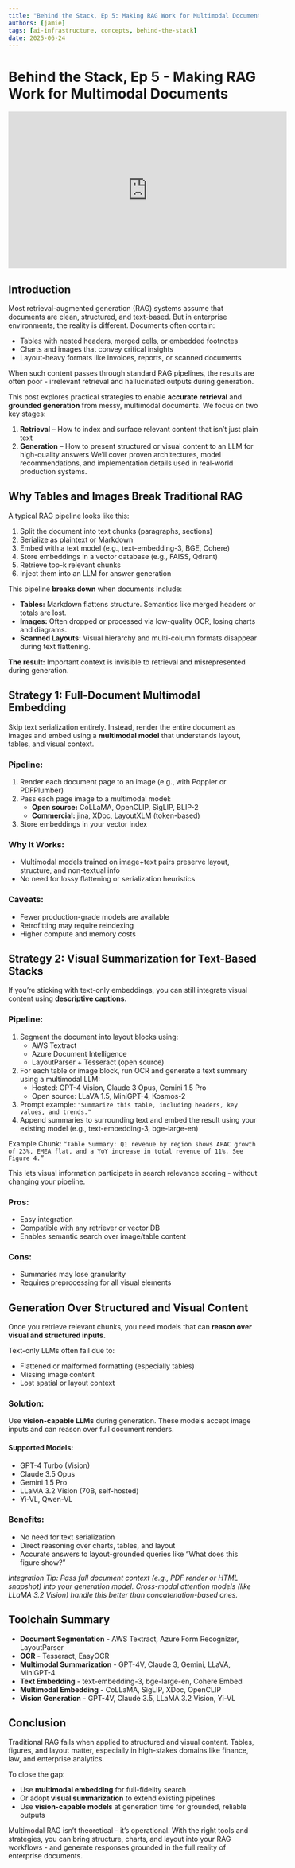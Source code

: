 ```yaml
---
title: "Behind the Stack, Ep 5: Making RAG Work for Multimodal Documents"
authors: [jamie]
tags: [ai-infrastructure, concepts, behind-the-stack]
date: 2025-06-24
---
```


# Behind the Stack, Ep 5 - Making RAG Work for Multimodal Documents

<iframe width="560" height="315" src="https://www.youtube.com/embed/9PYVM7JrKD8?si=QUjnjN9JJIyqAGEt" title="YouTube video player" frameborder="0" allow="accelerometer; autoplay; clipboard-write; encrypted-media; gyroscope; picture-in-picture; web-share" referrerpolicy="strict-origin-when-cross-origin" allowfullscreen></iframe>

## Introduction

Most retrieval-augmented generation (RAG) systems assume that documents are clean, structured, and text-based. But in enterprise environments, the reality is different. Documents often contain:
- Tables with nested headers, merged cells, or embedded footnotes
- Charts and images that convey critical insights
- Layout-heavy formats like invoices, reports, or scanned documents

When such content passes through standard RAG pipelines, the results are often poor - irrelevant retrieval and hallucinated outputs during generation.

This post explores practical strategies to enable **accurate retrieval** and **grounded generation** from messy, multimodal documents. We focus on two key stages:
1. **Retrieval** – How to index and surface relevant content that isn’t just plain text
2. **Generation** – How to present structured or visual content to an LLM for high-quality answers
We’ll cover proven architectures, model recommendations, and implementation details used in real-world production systems.

## Why Tables and Images Break Traditional RAG
A typical RAG pipeline looks like this:
1. Split the document into text chunks (paragraphs, sections)
2. Serialize as plaintext or Markdown
3. Embed with a text model (e.g., text-embedding-3, BGE, Cohere)
4. Store embeddings in a vector database (e.g., FAISS, Qdrant)
5. Retrieve top-k relevant chunks
6. Inject them into an LLM for answer generation

This pipeline **breaks down** when documents include:
- **Tables:** Markdown flattens structure. Semantics like merged headers or totals are lost.
- **Images:** Often dropped or processed via low-quality OCR, losing charts and diagrams.
- **Scanned Layouts:** Visual hierarchy and multi-column formats disappear during text flattening.

**The result:** Important context is invisible to retrieval and misrepresented during generation.

## Strategy 1: Full-Document Multimodal Embedding
Skip text serialization entirely. Instead, render the entire document as images and embed using a **multimodal model** that understands layout, tables, and visual context.

### **Pipeline:**
1. Render each document page to an image (e.g., with Poppler or PDFPlumber)
2. Pass each page image to a multimodal model:
    - **Open source:** CoLLaMA, OpenCLIP, SigLIP, BLIP-2
    - **Commercial:** jina, XDoc, LayoutXLM (token-based)
3. Store embeddings in your vector index

### Why It Works:
- Multimodal models trained on image+text pairs preserve layout, structure, and non-textual info
- No need for lossy flattening or serialization heuristics
### Caveats:
- Fewer production-grade models are available
- Retrofitting may require reindexing
- Higher compute and memory costs

## Strategy 2: Visual Summarization for Text-Based Stacks
If you’re sticking with text-only embeddings, you can still integrate visual content using **descriptive captions.**

### Pipeline:
1. Segment the document into layout blocks using:
    - AWS Textract
    - Azure Document Intelligence
    - LayoutParser + Tesseract (open source)
2. For each table or image block, run OCR and generate a text summary using a multimodal LLM:
    - Hosted: GPT-4 Vision, Claude 3 Opus, Gemini 1.5 Pro
    - Open source: LLaVA 1.5, MiniGPT-4, Kosmos-2
3. Prompt example: `"Summarize this table, including headers, key values, and trends."`
4. Append summaries to surrounding text and embed the result using your existing model (e.g., text-embedding-3, bge-large-en)

Example Chunk:
`“Table Summary: Q1 revenue by region shows APAC growth of 23%, EMEA flat, and a YoY increase in total revenue of 11%. See Figure 4.”`

This lets visual information participate in search relevance scoring - without changing your pipeline.
### Pros:
- Easy integration
- Compatible with any retriever or vector DB
- Enables semantic search over image/table content
### Cons:
- Summaries may lose granularity
- Requires preprocessing for all visual elements

## Generation Over Structured and Visual Content
Once you retrieve relevant chunks, you need models that can **reason over visual and structured inputs.**

Text-only LLMs often fail due to:
- Flattened or malformed formatting (especially tables)
- Missing image content
- Lost spatial or layout context

### Solution:
Use **vision-capable LLMs** during generation. These models accept image inputs and can reason over full document renders.

#### Supported Models:
- GPT-4 Turbo (Vision)
- Claude 3.5 Opus
- Gemini 1.5 Pro
- LLaMA 3.2 Vision (70B, self-hosted)
- Yi-VL, Qwen-VL
### Benefits:
- No need for text serialization
- Direct reasoning over charts, tables, and layout
- Accurate answers to layout-grounded queries like “What does this figure show?”

*Integration Tip: Pass full document context (e.g., PDF render or HTML snapshot) into your generation model. Cross-modal attention models (like LLaMA 3.2 Vision) handle this better than concatenation-based ones.* 

## Toolchain Summary
- **Document Segmentation** -  AWS Textract, Azure Form Recognizer, LayoutParser
- **OCR** - Tesseract, EasyOCR
- **Multimodal Summarization** - GPT-4V, Claude 3, Gemini, LLaVA, MiniGPT-4
- **Text Embedding** - text-embedding-3, bge-large-en, Cohere Embed
- **Multimodal Embedding** - CoLLaMA, SigLIP, XDoc, OpenCLIP
- **Vision Generation** - GPT-4V, Claude 3.5, LLaMA 3.2 Vision, Yi-VL 

## Conclusion
Traditional RAG fails when applied to structured and visual content. Tables, figures, and layout matter, especially in high-stakes domains like finance, law, and enterprise analytics.

To close the gap:
- Use **multimodal embedding** for full-fidelity search
- Or adopt **visual summarization** to extend existing pipelines
- Use **vision-capable models** at generation time for grounded, reliable outputs

Multimodal RAG isn’t theoretical - it’s operational. With the right tools and strategies, you can bring structure, charts, and layout into your RAG workflows - and generate responses grounded in the full reality of enterprise documents.
